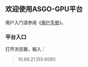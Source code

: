 ## 欢迎使用ASGO-GPU平台
用户入门请参阅《[用户手册](用户手册.pdf)》。

### 平台入口
打开浏览器，输入：
> 10.69.21.155:6080

<!-- Markdown is a lightweight and easy-to-use syntax for styling your writing. It includes conventions for -->

<!-- ```markdown
Syntax highlighted code block

# Header 1
## Header 2
### Header 3

- Bulleted
- List

1. Numbered
2. List

**Bold** and _Italic_ and `Code` text

[Link](url) and ![Image](src)
```

For more details see [GitHub Flavored Markdown](https://guides.github.com/features/mastering-markdown/).

### Jekyll Themes

Your Pages site will use the layout and styles from the Jekyll theme you have selected in your [repository settings](https://github.com/asgogpu/asgogpu.github.io/settings). The name of this theme is saved in the Jekyll `_config.yml` configuration file.

### Support or Contact

Having trouble with Pages? Check out our [documentation](https://docs.github.com/categories/github-pages-basics/) or [contact support](https://github.com/contact) and we’ll help you sort it out.

### 参考材料
1. [SLURM官方手册中文版](https://docs.slurm.cn/users/)
1. [SLURM官方手册英文版](https://slurm.schedmd.com/documentation.html)
 -->
